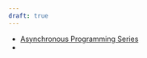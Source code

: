 ```yaml
---
draft: true
---
```


- [Asynchronous Programming Series](https://hamidmosalla.com/2018/07/17/asynchronous-programming-series/)
-